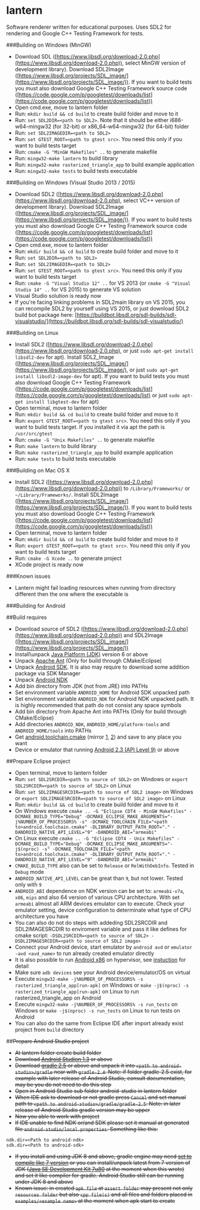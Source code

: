 lantern
=======

Software renderer written for educational purposes. Uses SDL2 for rendering and Google C++ Testing Framework for tests.

###Building on Windows (MinGW)
* Download SDL ([https://www.libsdl.org/download-2.0.php](https://www.libsdl.org/download-2.0.php)), select MinGW version of development library). Download SDL2Image ([https://www.libsdl.org/projects/SDL_image/](https://www.libsdl.org/projects/SDL_image/)). If you want to build tests you must also download Google C++ Testing Framework source code ([https://code.google.com/p/googletest/downloads/list](https://code.google.com/p/googletest/downloads/list))
* Open cmd.exe, move to lantern folder
* Run: ```mkdir build && cd build``` to create build folder and move to it
* Run: ```set SDL2DIR=<path to SDL2>```. Note that it should be either i686-w64-mingw32 (for 32-bit) or x86_64-w64-mingw32 (for 64-bit) folder
* Run: ```set SDL2IMAGEDIR=<path to SDL2>```
* Run: ```set GTEST_ROOT=<path to gtest src>```. You need this only if you want to build tests target
* Run: ```cmake -G "MinGW Makefiles" ..``` to generate makefile
* Run: ```mingw32-make lantern``` to build library
* Run: ```mingw32-make rasterized_triangle_app``` to build example application
* Run: ```mingw32-make tests``` to build tests executable

###Building on Windows (Visual Studio 2013 / 2015)
* Download SDL2 ([https://www.libsdl.org/download-2.0.php](https://www.libsdl.org/download-2.0.php), select VC++ version of development library). Download SDL2Image ([https://www.libsdl.org/projects/SDL_image/](https://www.libsdl.org/projects/SDL_image/)). If you want to build tests you must also download Google C++ Testing Framework source code ([https://code.google.com/p/googletest/downloads/list](https://code.google.com/p/googletest/downloads/list))
* Open cmd.exe, move to lantern folder
* Run: ```mkdir build && cd build``` to create build folder and move to it
* Run: ```set SDL2DIR=<path to SDL2>```
* Run: ```set SDL2IMAGEDIR=<path to SDL2>```
* Run: ```set GTEST_ROOT=<path to gtest src>```. You need this only if you want to build tests target
* Run: ```cmake -G "Visual Studio 12" ..``` for VS 2013 (or ```cmake -G "Visual Studio 14" ..``` for VS 2015) to generate VS solution
* Visual Studio solution is ready now
* If you're facing linking problems in SDL2main library on VS 2015, you can recompile SDL2 by yourself using VS 2015, or just download SDL2 build bot package here: [https://buildbot.libsdl.org/sdl-builds/sdl-visualstudio/](https://buildbot.libsdl.org/sdl-builds/sdl-visualstudio/)

###Building on Linux
* Install SDL2 ([https://www.libsdl.org/download-2.0.php](https://www.libsdl.org/download-2.0.php), or just ```sudo apt-get install libsdl2-dev``` for apt). Install SDL2_Image  ([https://www.libsdl.org/projects/SDL_image/](https://www.libsdl.org/projects/SDL_image/), or just ```sudo apt-get install libsdl2-image-dev``` for apt). If you want to build tests you must also download Google C++ Testing Framework ([https://code.google.com/p/googletest/downloads/list](https://code.google.com/p/googletest/downloads/list) or just ```sudo apt-get install libgtest-dev``` for apt)
* Open terminal, move to lantern folder
* Run: ```mkdir build && cd build``` to create build folder and move to it
* Run: ```export GTEST_ROOT=<path to gtest src>```. You need this only if you want to build tests target. If you installed it via apt the path is ```/usr/src/gtest```
* Run: ```cmake -G "Unix Makefiles" ..``` to generate makefile
* Run: ```make lantern``` to build library
* Run: ```make rasterized_triangle_app``` to build example application
* Run: ```make tests``` to build tests executable

###Building on Mac OS X
* Install SDL2 ([https://www.libsdl.org/download-2.0.php](https://www.libsdl.org/download-2.0.php)) to ```/Library/Frameworks/``` or ```~/Library/Frameworks/```. Install SDL2Image ([https://www.libsdl.org/projects/SDL_image/](https://www.libsdl.org/projects/SDL_image/)). If you want to build tests you must also download Google C++ Testing Framework ([https://code.google.com/p/googletest/downloads/list](https://code.google.com/p/googletest/downloads/list))
* Open terminal, move to lantern folder
* Run: ```mkdir build && cd build``` to create build folder and move to it
* Run: ```export GTEST_ROOT=<path to gtest src>```. You need this only if you want to build tests target
* Run: ```cmake -G Xcode ..``` to generate project
* XCode project is ready now

###Known issues
* Lantern might fail loading resources when running from directory different then the one where the executable is


###Building for Android

##Build requires
* Download source of SDL2 ([https://www.libsdl.org/download-2.0.php](https://www.libsdl.org/download-2.0.php)) and SDL2Image ([https://www.libsdl.org/projects/SDL_image/](https://www.libsdl.org/projects/SDL_image/))
* Install\unpack [Java Platform (JDK)](http://www.oracle.com/technetwork/java/javase/downloads/index.html) version 6 or above
* Unpack [Apache Ant](http://ant.apache.org/bindownload.cgi) (Only for build through CMake/Eclipse)
* Unpack [Android SDK](http://developer.android.com/sdk/index.html). It is also may require to download some addition package via SDK Manager
* Unpack [Android NDK](http://developer.android.com/tools/sdk/ndk/index.html)
* Add bin directory from JDK (not from JRE) into PATHs
* Set environment variable ```ANDROID_HOME``` for Android SDK unpacked path
* Set environment variable ```ANDROID_NDK``` for Android NDK unpacked path. It is highly recommended that path do not consist any space symbols
* Add bin directory from Apache Ant into PATHs (Only for build through CMake/Eclipse)
* Add directories ```ANDROID_NDK```, ```ANDROID_HOME/platform-tools``` and ```ANDROID_HOME/tools``` into PATHs
* Get [android.toolchain.cmake](https://github.com/taka-no-me/android-cmake/blob/master/android.toolchain.cmake) (mirror [1](https://code.google.com/p/android-cmake/source/browse/toolchain/android.toolchain.cmake), [2](http://code.opencv.org/projects/opencv/repository/revisions/master/changes/platforms/android/android.toolchain.cmake)) and save to any place you want
* Device or emulator that running [Android 2.3 (API Level 9)](https://developer.android.com/guide/topics/manifest/uses-sdk-element.html#ApiLevels) or above

##Prepare Eclipse project
* Open terminal, move to lantern folder
* Run: ```set SDL2SRCDIR=<path to source of SDL2>``` on Windows or ```export SDL2SRCDIR=<path to source of SDL2>``` on Linux
* Run: ```set SDL2IMAGESRCDIR=<path to source of SDL2 image>``` on Windows or ```export SDL2IMAGESRCDIR=<path to source of SDL2 image>``` on Linux
* Run: ```mkdir build && cd build``` to create build folder and move to it
* On Windows execute ```cmake .. -G "Eclipse CDT4 - MinGW Makefiles" -DCMAKE_BUILD_TYPE="Debug" -DCMAKE_ECLIPSE_MAKE_ARGUMENTS="-j%NUMBER_OF_PROCESSORS% -s" -DCMAKE_TOOLCHAIN_FILE="<path to>android.toolchain.cmake" -DLIBRARY_OUTPUT_PATH_ROOT="." -DANDROID_NATIVE_API_LEVEL="9" -DANDROID_ABI="armeabi"```
* On Linux execute ```cmake .. -G "Eclipse CDT4 - Unix Makefiles" -DCMAKE_BUILD_TYPE="Debug" -DCMAKE_ECLIPSE_MAKE_ARGUMENTS="-j$(nproc) -s" -DCMAKE_TOOLCHAIN_FILE="<path to>android.toolchain.cmake" -DLIBRARY_OUTPUT_PATH_ROOT="." -DANDROID_NATIVE_API_LEVEL="9" -DANDROID_ABI="armeabi"```
* ```CMAKE_BUILD_TYPE``` also can be set to ```Release``` or ```RelWithDebInfo```. Tested in ```Debug``` mode
* ```ANDROID_NATIVE_API_LEVEL``` can be great than ```9```, but not lower. Tested only with ```9```
* ```ANDROID_ABI``` dependence on NDK version can be set to: ```armeabi-v7a```, ```x86```, ```mips``` and also 64 version of various CPU architecture. With set ```armeabi``` almost all ARM devices emulator can to execute. Check your emulator setting, device configuration to determinate what type of CPU architecture you have
* You can also do not do steps with addeding SDL2SRCDIR and SDL2IMAGESRCDIR to enviroment variable and pass it like defines for cmake script: ```-DSDL2SRCDIR=<path to source of SDL2> -DSDL2IMAGESRCDIR=<path to source of SDL2 image>```
* Connect your Android device, start emulator by ```android avd``` or ```emulator -avd <avd_name>``` to run already created emulator directly
* It is also possible to run [Android x86](http://www.android-x86.org/download) on hypervisor, see [instuction](http://www.android-x86.org/documents/debug-howto) for detail
* Make sure ```adb devices``` see your Android device/emulator/OS on virtual
* Execute ```mingw32-make -j%NUMBER_OF_PROCESSORS% -s rasterized_triangle_app[run-apk]``` on Windows or ```make -j$(nproc) -s rasterized_triangle_app[run-apk]``` on Linux to run rasterized_triangle_app on Android
* Execute ```mingw32-make -j%NUMBER_OF_PROCESSORS% -s run_tests``` on Windows or ```make -j$(nproc) -s run_tests``` on Linux to run tests on Android
* You can also do the same from Eclipse IDE after import already exist project from ```build``` directory

##~~Prepare Android Studio project~~
* ~~At lantern folder create build folder~~
* ~~Download [Android Studion 1.3](http://tools.android.com/download/studio/canary/1-3) or above~~
* ~~Download [gradle 2.5](https://services.gradle.org/distributions/gradle-2.5-all.zip) or above and unpack it into ```<path to android-studio>/gradle``` near with ```gradle-2.4```. Note: if folder gradle-2.5 exist, for example with later release of Android Studio, consult documentation, may be you do not need to do this step~~
* ~~Open in Android Studio sub folder android-studio in lantern folder~~
* ~~When IDE ask to download or not gradle press ```Cancel``` and set manual path to ```<path to android-studio>/gradle/gradle-2.5```. Note: in later release of Android Studio gradle version may be upper~~
* ~~Now you able to work with project~~
* ~~If IDE unable to find NDK or/and SDK please set it manual at generated file ```android-studio/local.properties```. Something like this:~~
```
ndk.dir=<Path to android-ndk>
sdk.dir=<Path to android-sdk>
```
* ~~If you install and using JDK 8 and above, gradle engine may need [set to compile like 7 version](http://tools.android.com/tech-docs/new-build-system/user-guide#TOC-Using-sourceCompatibility-1.7) or you can install/unpack latest from 7 version of JDK ([Java SE Development Kit 7u80](http://www.oracle.com/technetwork/java/javase/downloads/jdk7-downloads-1880260.html) at the moment when this wrote) and set it like compiler for gradle. Android Studio still can be running under JDK 8 and above~~
* ~~Known issue: in created ```apk file``` at ```assert folder``` may present not only ```resources folder``` but also ```cpp file(s)``` and all files and folders placed in ```examples/<example name>``` at the moment when apk start to create~~